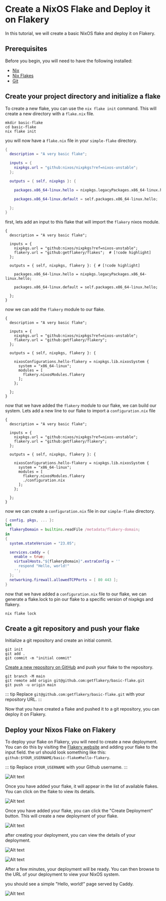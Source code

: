 # Create a NixOS Flake and Deploy it on Flakery

In this tutorial, we will create a basic NixOS flake and deploy it on Flakery.

## Prerequisites

Before you begin, you will need to have the following installed:

- [Nix](https://nixos.org/download.html)
- [Nix Flakes](https://nixos.wiki/wiki/Flakes)
- [Git](https://git-scm.com/)

## Create your project directory and initialize a flake

To create a new flake, you can use the `nix flake init` command. This will create a new directory with a `flake.nix` file.

```shell
mkdir basic-flake
cd basic-flake
nix flake init
```

you will now have a `flake.nix` file in your `simple-flake` directory.

```nix 
{
  description = "A very basic flake";

  inputs = {
    nixpkgs.url = "github:nixos/nixpkgs?ref=nixos-unstable";
  };

  outputs = { self, nixpkgs }: {

    packages.x86_64-linux.hello = nixpkgs.legacyPackages.x86_64-linux.hello;

    packages.x86_64-linux.default = self.packages.x86_64-linux.hello;

  };
}
```

first, lets add an input to this flake that will import the `flakery` nixos module.

```nix{6,9}
{
  description = "A very basic flake";

  inputs = {
    nixpkgs.url = "github:nixos/nixpkgs?ref=nixos-unstable";
    flakery.url = "github:getflakery/flakes";  # [!code highlight]
  };

  outputs = { self, nixpkgs, flakery }: { # [!code highlight]

    packages.x86_64-linux.hello = nixpkgs.legacyPackages.x86_64-linux.hello;

    packages.x86_64-linux.default = self.packages.x86_64-linux.hello;

  };
}
```

now we can add the `flakery` module to our flake.



```nix{11-16}
{
  description = "A very basic flake";

  inputs = {
    nixpkgs.url = "github:nixos/nixpkgs?ref=nixos-unstable";
    flakery.url = "github:getflakery/flakery";
  };

  outputs = { self, nixpkgs, flakery }: {

    nixosConfigurations.hello-flakery = nixpkgs.lib.nixosSystem {
      system = "x86_64-linux";
      modules = [
        flakery.nixosModules.flakery
      ];
    };

  };
}
```

now that we have added the `flakery` module to our flake, we can build our system. Lets add a new line to our flake to import a `configuration.nix` file

```nix{15}
{
  description = "A very basic flake";

  inputs = {
    nixpkgs.url = "github:nixos/nixpkgs?ref=nixos-unstable";
    flakery.url = "github:getflakery/flakery";
  };

  outputs = { self, nixpkgs, flakery }: {

    nixosConfigurations.hello-flakery = nixpkgs.lib.nixosSystem {
      system = "x86_64-linux";
      modules = [
        flakery.nixosModules.flakery
        ./configuration.nix
      ];
    };

  };
}
```

now we can create a `configuration.nix` file in our `simple-flake` directory.

```nix
{ config, pkgs, ... }:
let 
  flakeryDomain = builtins.readFile /metadata/flakery-domain;
in
{
  system.stateVersion = "23.05";

  services.caddy = {
    enable = true;
    virtualHosts."${flakeryDomain}".extraConfig = ''
      respond "Hello, world!"
    '';
  }; 
  networking.firewall.allowedTCPPorts = [ 80 443 ];
}
```

<!-- todo explain this file -->

now that we have added a `configuration.nix` file to our flake, we can generate a flake.lock to pin our flake to a specific version of nixpkgs and flakery.

```shell
nix flake lock
```


## Create a git repository and push your flake

Initialize a git repository and create an initial commit. 

```shell
git init
git add .
git commit -m "initial commit"
```

[Create a new repository on GitHub](https://github.com/new) and push your flake to the repository. 

```shell
git branch -M main
git remote add origin git@github.com:getflakery/basic-flake.git
git push -u origin main
```

::: tip
Replace `git@github.com:getflakery/basic-flake.git` with your repository URL.
:::

Now that you have created a flake and pushed it to a git repository, you can deploy it on Flakery.

## Deploy your Nixos Flake on Flakery

To deploy your flake on Flakery, you will need to create a new deployment. You can do this by visiting the [Flakery website](https://flakery.dev/flakes) and adding your flake to the input field. the url should look something like this: `github:$YOUR_USERNAME/basic-flake#hello-flakery`.

::: tip
Replace `$YOUR_USERNAME` with your Github username.
:::

![Alt text](./image-6.png)

Once you have added your flake, it will appear in the list of available flakes. You can click on the flake to view its details.


![Alt text](./image-7.png)

Once you have added your flake, you can click the "Create Deployment" button. This will create a new deployment of your flake.

![Alt text](./image-1.png)

after creating your deployment, you can view the details of your deployment.

![Alt text](./image-8.png)


![Alt text](./image-9.png)

After a few minutes, your deployment will be ready. You can then browse to the URL of your deployment to view your NixOS system.


you should see a simple "Hello, world!" page served by Caddy.

![Alt text](./image-10.png)